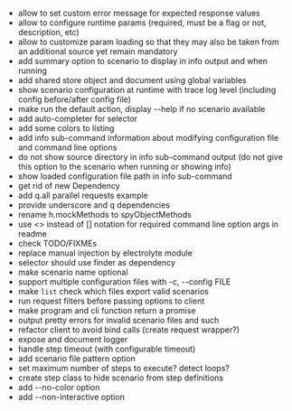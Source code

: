 * allow to set custom error message for expected response values
* allow to configure runtime params (required, must be a flag or not, description, etc)
* allow to customize param loading so that they may also be taken from an additional source yet remain mandatory
* add summary option to scenario to display in info output and when running
* add shared store object and document using global variables
* show scenario configuration at runtime with trace log level (including config before/after config file)
* make run the default action, display --help if no scenario available
* add auto-completer for selector
* add some colors to listing
* add info sub-command information about modifying configuration file and command line options
* do not show source directory in info sub-command output (do not give this option to the scenario when running or showing info)
* show loaded configuration file path in info sub-command
* get rid of new Dependency
* add q.all parallel requests example
* provide underscore and q dependencies
* rename h.mockMethods to spyObjectMethods
* use <> instead of [] notation for required command line option args in readme
* check TODO/FIXMEs
* replace manual injection by electrolyte module
* selector should use finder as dependency
* make scenario name optional
* support multiple configuration files with -c, --config FILE
* make `list` check which files export valid scenarios
* run request filters before passing options to client
* make program and cli function return a promise
* output pretty errors for invalid scenario files and such
* refactor client to avoid bind calls (create request wrapper?)
* expose and document logger
* handle step timeout (with configurable timeout)
* add scenario file pattern option
* set maximum number of steps to execute? detect loops?
* create step class to hide scenario from step definitions
* add --no-color option
* add --non-interactive option
